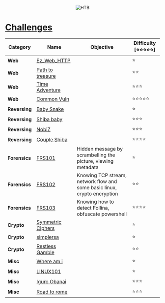 <p align='center'>
  <img src='https://i.ibb.co/GtqW90P/429297047-359476076905506-663345730450437146-n.png' alt="HTB">
</p>



# [__Challenges__](#challenges)
| Category      | Name    | Objective         | Difficulty [⭐⭐⭐⭐⭐] |
|---------------|-------------------------------------------------------------------------|--------------------------------------------------|-------------------------|
| **Web** | [Ez_Web_HTTP](web/Ez-Web-PHP/source/) |  | ⭐ |
| **Web** | [Path to treasure](web/Path-To-Treasure/source/) | | ⭐⭐ |
| **Web** | [Time Adventure](web/TimeAdventure/source/) | | ⭐⭐⭐ |
| **Web** | [Common Vuln](web/Common-Vuln/source/) |  | ⭐⭐⭐⭐⭐ |
| **Reversing** | [Baby Snake](reverse/Baby-Snake/dist/) | | ⭐ |
| **Reversing** | [Shiba baby](reverse/Shiba-Baby/dist/) |  | ⭐⭐⭐ |
| **Reversing** | [NobiZ](reverse/NobiZ/dist/) |  | ⭐⭐⭐ |
| **Reversing** | [Couple Shiba](reverse/Couple-Shiba/dist/) | | ⭐⭐⭐⭐ |
| **Forensics** | [FRS101](forensic/FRS101/dist/) | Hidden message by scrambelling the picture, viewing metadata | ⭐ |
| **Forensics** | [FRS102](forensic/FRS102/dist/) | Knowing TCP stream, network flow and some basic linux, crypto encryption | ⭐⭐ |
| **Forensics** | [FRS103](forensic/FRS103/challenge.yml) | Knowing how to detect Follina, obfuscate powershell | ⭐⭐⭐⭐ |
| **Crypto** | [Symmetric Ciphers](crypto/Symmetric-Ciphers/dist/)|  | ⭐|
| **Crypto** | [simplersa](crypto/simplersa/dist/) | | ⭐ |
| **Crypto** | [Restless Gamble](crypto/Restless-Gamble/dist/) |  | ⭐⭐ |
| **Misc** | [Where am i](misc/Where-am-i/dist/) |  | ⭐ |
| **Misc** | [LINUX101](misc/LINUX101/source/) |  | ⭐ |
| **Misc** | [Iguro Obanai](misc/Iguro-Obanai/dist/) |  | ⭐⭐⭐ |
| **Misc** | [Road to rome](misc/Road-to-rome/source/) | | ⭐⭐⭐ |
